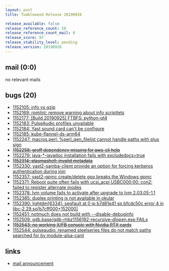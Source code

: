 ```yaml
---
layout: post
title: Tumbleweed Release 20190926

release_available: false
release_reference_count: 20
release_reference_count_mail: 0
release_score: 97
release_stability_level: pending
release_version: 20190926
---
```


## mail (0:0)

no relevant mails

## bugs (20)

<!--more-->

- [1152105: info vs gzip](https://bugzilla.opensuse.org/show_bug.cgi?id=1152105)
- [1152169: rpmlint: remove warning about info scriptlets](https://bugzilla.opensuse.org/show_bug.cgi?id=1152169)
- [1152177: \[Build 20190925\] FTBFS: python-qt4](https://bugzilla.opensuse.org/show_bug.cgi?id=1152177)
- [1152183: PulseAudio profiles unvailable](https://bugzilla.opensuse.org/show_bug.cgi?id=1152183)
- [1152184: Yast sound card can't be configure](https://bugzilla.opensuse.org/show_bug.cgi?id=1152184)
- [1152185: kube-flannel-ds-arm64](https://bugzilla.opensuse.org/show_bug.cgi?id=1152185)
- [1152247: macros.perl: %perl_gen_filelist cannot handle paths with plus sign](https://bugzilla.opensuse.org/show_bug.cgi?id=1152247)
- ~~[1152258: groff dependency missing for aws-cli help](https://bugzilla.opensuse.org/show_bug.cgi?id=1152258)~~
- [1152279: java-*-javadoc installation fails with excludedocs=true](https://bugzilla.opensuse.org/show_bug.cgi?id=1152279)
- ~~[1152314: plasmashell: invalid metadata](https://bugzilla.opensuse.org/show_bug.cgi?id=1152314)~~
- [1152330: yast2-samba-client provide an option for forcing kerberos authentication during join](https://bugzilla.opensuse.org/show_bug.cgi?id=1152330)
- [1152357: yast2-gpmc create/delete gpo breaks the Windows gpmc](https://bugzilla.opensuse.org/show_bug.cgi?id=1152357)
- [1152371: Reboot quite often fails with ucsi_acpi USBC000:00: con2: failed to register alternate modes](https://bugzilla.opensuse.org/show_bug.cgi?id=1152371)
- [1152378: lvm volume fails to activate after upgrade to lvm 2.03.05-1.1](https://bugzilla.opensuse.org/show_bug.cgi?id=1152378)
- [1152385: duplex printing is not available in okular](https://bugzilla.opensuse.org/show_bug.cgi?id=1152385)
- [1152390: lightdm\[6334\]: segfault at 0 ip b7d81e41 sp bfcdc50c error 4 in libc-2.29.so\[b7cff000+152000\]](https://bugzilla.opensuse.org/show_bug.cgi?id=1152390)
- [1152451: notmuch does not build with --disable-debuginfo](https://bugzilla.opensuse.org/show_bug.cgi?id=1152451)
- [1152509: gdb.base/gdb-rhbz1156192-recursive-dlopen.exp FAILs](https://bugzilla.opensuse.org/show_bug.cgi?id=1152509)
- ~~[1152543: no working X/FB console with Nvidia RTX cards](https://bugzilla.opensuse.org/show_bug.cgi?id=1152543)~~
- [1152544: pulseaudio: renamed steelseries files do not match paths searched for by module-alsa-card](https://bugzilla.opensuse.org/show_bug.cgi?id=1152544)



## links

- [mail announcement](https://lists.opensuse.org/opensuse-factory/2019-09/msg00268.html)
